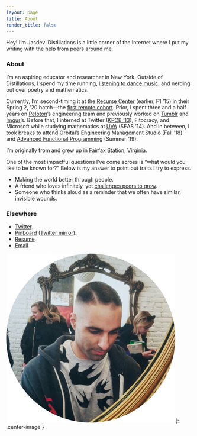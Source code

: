 ```yaml
---
layout: page
title: About
render_title: false
---
```


Hey! I’m Jasdev. Distillations is a little corner of the Internet where I put my writing with the help from [peers around me](/village).

### About

I’m an aspiring educator and researcher in New York. Outside of Distillations, I spend my time running, [listening to dance music](https://soundcloud.com/jasdev-singh), and nerding out over poetry and mathematics.

Currently, I’m second-timing it at the [Recurse Center](https://www.recurse.com) (earlier, F1 ’15) in their Spring 2, ’20 batch—the [first remote cohort](https://www.recurse.com/blog/152-RC-is-online-only-until-at-least-May). Prior, I spent three and a half years on [Peloton](https://www.onepeloton.com/)’s engineering team and previously worked on [Tumblr](https://www.tumblr.com/) and [Imgur](https://imgur.com/)’s. Before that, I interned at Twitter ([KPCB ’13](http://kpcbfellows.com/)), Fitocracy, and Microsoft while studying mathematics at [UVA](http://www.virginia.edu/) (SEAS ’14). And in between, I took breaks to attend Orbital’s [Engineering Management Studio](https://orbital.nyc/studios/) (Fall ’18) and [Advanced Functional Programming](http://afp.school) (Summer ’19).

I’m originally from and grew up in [Fairfax Station, Virginia](http://en.wikipedia.org/wiki/Fairfax_Station,_Virginia).

One of the most impactful questions I’ve come across is “what would you like to be known for?” Below is my answer to point out traits I try to express.

- Making the world better through people.
- A friend who loves infinitely, yet [challenges peers to grow](https://pinboard.in/u:jasdev/b:545f16fe01bd).
- Someone who thinks aloud as a reminder that we often have similar, invisible wounds.

### Elsewhere

- [Twitter](https://twitter.com/jasdev).
- [Pinboard](https://pinboard.in/u:jasdev) ([Twitter mirror](https://twitter.com/_substrate)).
- [Resume](/public/2020-resume.pdf).
- [Email](mailto:j@jasdev.me).

![](/public/images/about-pic.png){: .center-image }